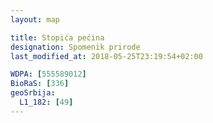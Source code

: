 ```yaml
---
layout: map

title: Stopića pećina
designation: Spomenik prirode
last_modified_at: 2018-05-25T23:19:54+02:00

WDPA: [555589012]
BioRaS: [336]
geoSrbija:
  L1_182: [49]
---
```


